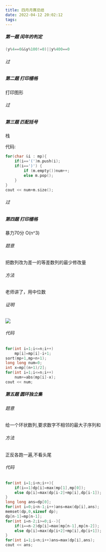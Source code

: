 ```yaml
---
title: 四月月赛总结
date: 2022-04-12 20:02:12
tags:
---
```






##### 第一题  闰年的判定

```c++
(y%4==0&&y%100!=0)||y%400==0
```

###### 过

##### 第二题  打印栅格

打印图形

###### 过

##### 第三题  匹配括号

栈

代码:

```c++
for(char &i : mp){
    if(i=='(')m.push(i);
    if(i==')') {
        if (m.empty())num++;
        else m.pop();
    }
}
cout << num+m.size();
```

###### 过

##### 第四题  打印栅格

暴力70分 O(n^3)

###### 题意

把数列改为差一的等差数列的最少修改量

###### 方法

老师讲了，用中位数

###### 证明

![](https://pic.dogimg.com/2022/04/12/62557ce980502.png)

###### 代码

```c++
for(int i=1;i<=n;i++)
    mp[i]=mp[i]-i+1;
sort(mp+1,mp+n+1);
long long num=0;
int x=mp[(n+1)/2];
for(int i=1;i<=n;i++)
    num+=abs(mp[i]-x);
cout << num;
```

##### 第五题  圆环独立集

###### 题意

给一个环状数列,要求数字不相邻的最大子序列和

###### 方法

正反各跑一遍,不看头尾

###### 代码

```c++
for(int i=1;i<n;i++){
    if(i==1)dp[i]=max(mp[1],mp[0]);
    else dp[i]=max(dp[i-2]+mp[i],dp[i-1]);
}
long long ans=dp[0];
for(int i=0;i<n-1;i++)ans=max(dp[i],ans);
memset(dp,0,sizeof dp);
dp[n-1]=mp[n-1];
for(int i=n-2;i>=0;i--){
    if(i==n-2)dp[i]=max(mp[n-1],mp[n-2]);
    else dp[i]=max(dp[i+2]+mp[i],dp[i+1]);
}
for(int i=1;i<n;i++)ans=max(dp[i],ans);
cout << ans;
```

##### 
